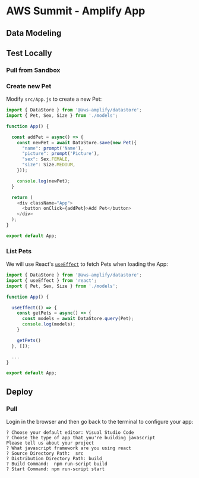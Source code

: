 # AWS Summit - Amplify App

## Data Modeling

## Test Locally

### Pull from Sandbox

### Create new Pet

Modify `src/App.js` to create a new Pet:

```javascript
import { DataStore } from '@aws-amplify/datastore';
import { Pet, Sex, Size } from './models';

function App() {

  const addPet = async() => {
    const newPet = await DataStore.save(new Pet({
      "name": prompt('Name'),
      "picture": prompt('Picture'),
      "sex": Sex.FEMALE,
      "size": Size.MEDIUM,
    }));

    console.log(newPet);
  }

  return (
    <div className="App">
      <button onClick={addPet}>Add Pet</button>
    </div>
  );
}

export default App;
```

### List Pets

We will use React's [`useEffect`](https://reactjs.org/docs/hooks-effect.html) to fetch Pets when loading the App:

```javascript
import { DataStore } from '@aws-amplify/datastore';
import { useEffect } from 'react';
import { Pet, Sex, Size } from './models';

function App() {

  useEffect(() => {
    const getPets = async() => {
      const models = await DataStore.query(Pet);
      console.log(models);
    }

    getPets()
  }, []);

  ...
}

export default App;
```

## Deploy

### Pull 

Login in the browser and then go back to the terminal to configure your app:

```shell
? Choose your default editor: Visual Studio Code
? Choose the type of app that you're building javascript
Please tell us about your project
? What javascript framework are you using react
? Source Directory Path:  src
? Distribution Directory Path: build
? Build Command:  npm run-script build
? Start Command: npm run-script start
```
